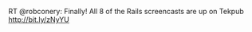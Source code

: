 <!--
id: 333390241
link: http://kevinisom.info/post/333390241/rt-robconery-finally-all-8-of-the-rails
slug: rt-robconery-finally-all-8-of-the-rails
date: Thu Jan 14 2010 15:56:26 GMT+1300 (NZDT)
raw: {"blog_name":"kevinisom","id":333390241,"post_url":"http://kevinisom.info/post/333390241/rt-robconery-finally-all-8-of-the-rails","slug":"rt-robconery-finally-all-8-of-the-rails","type":"text","date":"2010-01-14 02:56:26 GMT","timestamp":1263437786,"state":"published","format":"html","reblog_key":"aTnTWXmg","tags":[],"short_url":"http://tmblr.co/Zw68YyJto6X","highlighted":[],"feed_item":"http://twitter.com/kev_nz/statuses/7728464337","from_feed_id":"650289","note_count":0,"title":null,"body":"<p>RT @robconery: Finally! All 8 of the Rails screencasts are up on Tekpub <a href=\"http://bit.ly/zNyYU\" target=\"_blank\">http://bit.ly/zNyYU</a></p>"}
publish: 2010-01-014
tags: 
title: null
-->


RT @robconery: Finally! All 8 of the Rails screencasts are up on Tekpub
<http://bit.ly/zNyYU>


